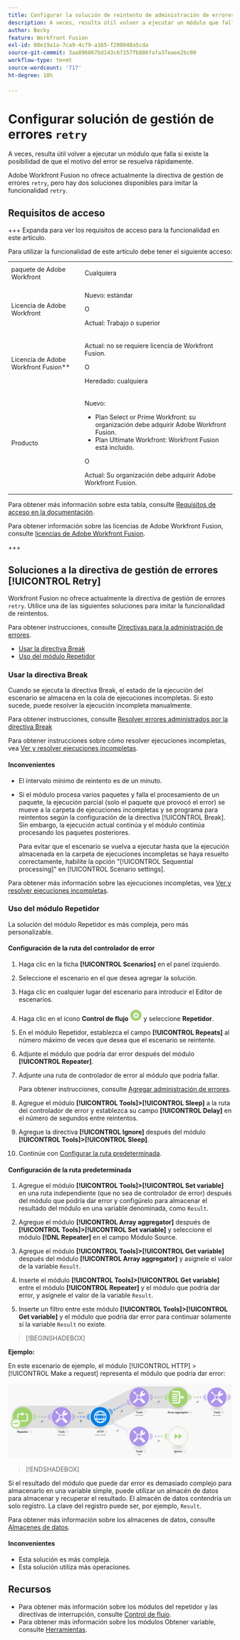 ```yaml
---
title: Configurar la solución de reintento de administración de errores
description: A veces, resulta útil volver a ejecutar un módulo que falla si existe la posibilidad de que el motivo del error se resuelva rápidamente.
author: Becky
feature: Workfront Fusion
exl-id: 08e19a1a-7ca9-4c79-a165-f200048a5cda
source-git-commit: 3aa896867bd143c67157fb886fafa37eaee2bc00
workflow-type: tm+mt
source-wordcount: '717'
ht-degree: 10%

---
```


# Configurar solución de gestión de errores `retry`

A veces, resulta útil volver a ejecutar un módulo que falla si existe la posibilidad de que el motivo del error se resuelva rápidamente.

Adobe Workfront Fusion no ofrece actualmente la directiva de gestión de errores `retry`, pero hay dos soluciones disponibles para imitar la funcionalidad `retry`.

## Requisitos de acceso

+++ Expanda para ver los requisitos de acceso para la funcionalidad en este artículo.

Para utilizar la funcionalidad de este artículo debe tener el siguiente acceso:

<table style="table-layout:auto">
 <col> 
 <col> 
 <tbody> 
  <tr> 
   <td role="rowheader">paquete de Adobe Workfront 
   <td> <p>Cualquiera</p> </td> 
  </tr> 
  <tr data-mc-conditions=""> 
   <td role="rowheader">Licencia de Adobe Workfront</td> 
   <td> <p>Nuevo: estándar</p><p>O</p><p>Actual: Trabajo o superior</p> </td> 
  </tr> 
  <tr> 
   <td role="rowheader">Licencia de Adobe Workfront Fusion**</td> 
   <td>
   <p>Actual: no se requiere licencia de Workfront Fusion.</p>
   <p>O</p>
   <p>Heredado: cualquiera </p>
   </td> 
  </tr> 
  <tr> 
   <td role="rowheader">Producto</td> 
   <td>
   <p>Nuevo:</p> <ul><li>Plan Select or Prime Workfront: su organización debe adquirir Adobe Workfront Fusion.</li><li>Plan Ultimate Workfront: Workfront Fusion está incluido.</li></ul>
   <p>O</p>
   <p>Actual: Su organización debe adquirir Adobe Workfront Fusion.</p>
   </td> 
  </tr>
 </tbody> 
</table>

Para obtener más información sobre esta tabla, consulte [Requisitos de acceso en la documentación](/help/workfront-fusion/references/licenses-and-roles/access-level-requirements-in-documentation.md).

Para obtener información sobre las licencias de Adobe Workfront Fusion, consulte [licencias de Adobe Workfront Fusion](/help/workfront-fusion/set-up-and-manage-workfront-fusion/licensing-operations-overview/license-automation-vs-integration.md).

+++

## Soluciones a la directiva de gestión de errores [!UICONTROL Retry]

Workfront Fusion no ofrece actualmente la directiva de gestión de errores `retry`. Utilice una de las siguientes soluciones para imitar la funcionalidad de reintentos.

Para obtener instrucciones, consulte [Directivas para la administración de errores](/help/workfront-fusion/references/errors/directives-for-error-handling.md).

* [Usar la directiva Break](#use-the-break-directive)
* [Uso del módulo Repetidor](#use-the-repeater-module)

### Usar la directiva Break

Cuando se ejecuta la directiva Break, el estado de la ejecución del escenario se almacena en la cola de ejecuciones incompletas. Si esto sucede, puede resolver la ejecución incompleta manualmente.

Para obtener instrucciones, consulte [Resolver errores administrados por la directiva Break](/help/workfront-fusion/create-scenarios/config-error-handling/resolve-error-from-break-directive.md)

Para obtener instrucciones sobre cómo resolver ejecuciones incompletas, vea [Ver y resolver ejecuciones incompletas](/help/workfront-fusion/manage-scenarios/view-and-resolve-incomplete-executions.md).

#### Inconvenientes

* El intervalo mínimo de reintento es de un minuto.
* Si el módulo procesa varios paquetes y falla el procesamiento de un paquete, la ejecución parcial (solo el paquete que provocó el error) se mueve a la carpeta de ejecuciones incompletas y se programa para reintentos según la configuración de la directiva [!UICONTROL Break]. Sin embargo, la ejecución actual continúa y el módulo continúa procesando los paquetes posteriores.

  Para evitar que el escenario se vuelva a ejecutar hasta que la ejecución almacenada en la carpeta de ejecuciones incompletas se haya resuelto correctamente, habilite la opción &quot;[!UICONTROL Sequential processing]&quot; en [!UICONTROL Scenario settings].

Para obtener más información sobre las ejecuciones incompletas, vea [Ver y resolver ejecuciones incompletas](/help/workfront-fusion/manage-scenarios/view-and-resolve-incomplete-executions.md).

### Uso del módulo Repetidor

La solución del módulo Repetidor es más compleja, pero más personalizable.

#### Configuración de la ruta del controlador de error

1. Haga clic en la ficha **[!UICONTROL Scenarios]** en el panel izquierdo.
1. Seleccione el escenario en el que desea agregar la solución.
1. Haga clic en cualquier lugar del escenario para introducir el Editor de escenarios.
1. Haga clic en el icono **Control de flujo** ![Control de flujo](assets/flow-control-icon.png) y seleccione **Repetidor**.
1. En el módulo Repetidor, establezca el campo **[!UICONTROL Repeats]** al número máximo de veces que desea que el escenario se reintente.
1. Adjunte el módulo que podría dar error después del módulo **[!UICONTROL Repeater]**.
1. Adjunte una ruta de controlador de error al módulo que podría fallar.

   Para obtener instrucciones, consulte [Agregar administración de errores](/help/workfront-fusion/create-scenarios/config-error-handling/error-handling.md).
1. Agregue el módulo **[!UICONTROL Tools]>[!UICONTROL Sleep]** a la ruta del controlador de error y establezca su campo **[!UICONTROL Delay]** en el número de segundos entre reintentos.

1. Agregue la directiva **[!UICONTROL Ignore]** después del módulo **[!UICONTROL Tools]>[!UICONTROL Sleep]**.
1. Continúe con [Configurar la ruta predeterminada](#configure-the-default-route).

#### Configuración de la ruta predeterminada

1. Agregue el módulo **[!UICONTROL Tools]>[!UICONTROL Set variable]** en una ruta independiente (que no sea de controlador de error) después del módulo que podría dar error y configúrelo para almacenar el resultado del módulo en una variable denominada, como `Result`.

1. Agregue el módulo **[!UICONTROL Array aggregator]** después de **[!UICONTROL Tools]>[!UICONTROL Set variable]** y seleccione el módulo **[!DNL Repeater]** en el campo Módulo Source.

1. Agregue el módulo **[!UICONTROL Tools]>[!UICONTROL Get variable]** después del módulo **[!UICONTROL Array aggregator]** y asígnele el valor de la variable `Result`.

1. Inserte el módulo **[!UICONTROL Tools]>[!UICONTROL Get variable]** entre el módulo **[!UICONTROL Repeater]** y el módulo que podría dar error, y asígnele el valor de la variable `Result`.

1. Inserte un filtro entre este módulo **[!UICONTROL Tools]>[!UICONTROL Get variable]** y el módulo que podría dar error para continuar solamente si la variable `Result` no existe.

>[!BEGINSHADEBOX]

**Ejemplo:**

En este escenario de ejemplo, el módulo [!UICONTROL HTTP] > [!UICONTROL Make a request] representa el módulo que podría dar error:

![HTTP realiza una solicitud](assets/http-make-request.png)

>[!ENDSHADEBOX]

Si el resultado del módulo que puede dar error es demasiado complejo para almacenarlo en una variable simple, puede utilizar un almacén de datos para almacenar y recuperar el resultado. El almacén de datos contendría un solo registro. La clave del registro puede ser, por ejemplo, `Result`.

Para obtener más información sobre los almacenes de datos, consulte [Almacenes de datos](/help/workfront-fusion/create-scenarios/map-data/data-stores.md).

#### Inconvenientes

* Esta solución es más compleja.
* Esta solución utiliza más operaciones.

## Recursos

* Para obtener más información sobre los módulos del repetidor y las directivas de interrupción, consulte [Control de flujo](/help/workfront-fusion/references/apps-and-modules/tools-and-transformers/flow-control.md).
* Para obtener más información sobre los módulos Obtener variable, consulte [Herramientas](/help/workfront-fusion/references/apps-and-modules/tools-and-transformers/tools-modules.md).
